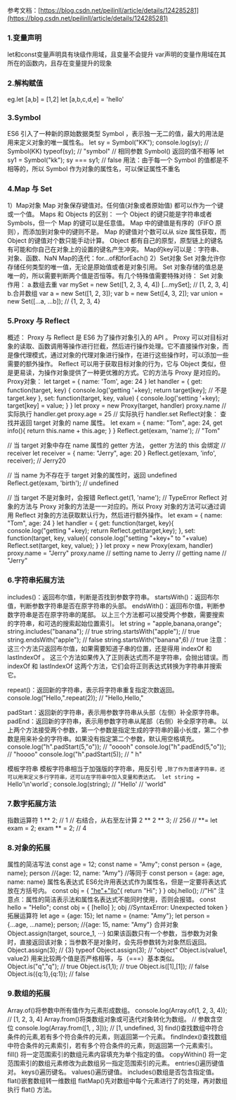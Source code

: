 参考文档：[https://blog.csdn.net/peilinll/article/details/124285281](https://blog.csdn.net/peilinll/article/details/124285281)

### 1.变量声明
let和const变量声明具有块级作用域，且变量不会提升
var声明的变量作用域在其所在的函数内，且存在变量提升的现象

### 2.解构赋值
eg.let [a,b] = [1,2]
  let [a,b,c,d,e] = 'hello'
  
### 3.Symbol
ES6 引入了一种新的原始数据类型 Symbol ，表示独一无二的值，最大的用法是用来定义对象的唯一属性名。
let sy = Symbol("KK");
console.log(sy);   // Symbol(KK)
typeof(sy);        // "symbol"
// 相同参数 Symbol() 返回的值不相等
let sy1 = Symbol("kk"); 
sy === sy1;       // false
用法：由于每一个 Symbol 的值都是不相等的，所以 Symbol 作为对象的属性名，可以保证属性不重名

### 4.Map 与 Set
1）Map对象
  Map 对象保存键值对。任何值(对象或者原始值) 都可以作为一个键或一个值。
  Maps 和 Objects 的区别：
    一个 Object 的键只能是字符串或者 Symbols，但一个 Map 的键可以是任意值。
    Map 中的键值是有序的（FIFO 原则），而添加到对象中的键则不是。
    Map 的键值对个数可以从 size 属性获取，而 Object 的键值对个数只能手动计算。
    Object 都有自己的原型，原型链上的键名有可能和你自己在对象上的设置的键名产生冲突。
  Map的key可以是：字符串、对象、函数、NaN
  Map的迭代：for...of和forEach()
2）Set对象
  Set 对象允许你存储任何类型的唯一值，无论是原始值或者是对象引用。
  Set 对象存储的值总是唯一的，所以需要判断两个值是否恒等。有几个特殊值需要特殊对待：
  Set 对象作用：
    a.数组去重
      var mySet = new Set([1, 2, 3, 4, 4])
      [...mySet]; // [1, 2, 3, 4]
    b.合并数组
      var a = new Set([1, 2, 3]);
      var b = new Set([4, 3, 2]);
      var union = new Set([...a, ...b]); // {1, 2, 3, 4}

### 5.Proxy 与 Reflect
概述：
  Proxy 与 Reflect 是 ES6 为了操作对象引入的 API 。
  Proxy 可以对目标对象的读取、函数调用等操作进行拦截，然后进行操作处理。它不直接操作对象，而是像代理模式，通过对象的代理对象进行操作，在进行这些操作时，可以添加一些需要的额外操作。
  Reflect 可以用于获取目标对象的行为，它与 Object 类似，但是更易读，为操作对象提供了一种更优雅的方式。它的方法与 Proxy 是对应的。
Proxy对象：
  let target = {
      name: 'Tom',
      age: 24
  }
  let handler = {
      get: function(target, key) {
          console.log('getting '+key);
          return target[key]; // 不是target.key
      },
      set: function(target, key, value) {
          console.log('setting '+key);
          target[key] = value;
      }
  }
  let proxy = new Proxy(target, handler)
  proxy.name     // 实际执行 handler.get
  proxy.age = 25 // 实际执行 handler.set
Reflect对象：
  查找并返回 target 对象的 name 属性。
  let exam = {
      name: "Tom",
      age: 24,
      get info(){
          return this.name + this.age;
      }
  }
  Reflect.get(exam, 'name'); // "Tom"

  // 当 target 对象中存在 name 属性的 getter 方法， getter 方法的 this 会绑定 // receiver
  let receiver = {
      name: "Jerry",
      age: 20
  }
  Reflect.get(exam, 'info', receiver); // Jerry20

  // 当 name 为不存在于 target 对象的属性时，返回 undefined
  Reflect.get(exam, 'birth'); // undefined

  // 当 target 不是对象时，会报错
  Reflect.get(1, 'name'); // TypeError
Reflect 对象的方法与 Proxy 对象的方法是一一对应的。所以 Proxy 对象的方法可以通过调用 Reflect 对象的方法获取默认行为，然后进行额外操作。
  let exam = {
      name: "Tom",
      age: 24
  }
  let handler = {
      get: function(target, key){
          console.log("getting "+key);
          return Reflect.get(target,key);
      },
      set: function(target, key, value){
          console.log("setting "+key+" to "+value)
          Reflect.set(target, key, value);
      }
  }
  let proxy = new Proxy(exam, handler)
  proxy.name = "Jerry"
  proxy.name
  // setting name to Jerry
  // getting name
  // "Jerry"

### 6.字符串拓展方法
includes()：返回布尔值，判断是否找到参数字符串。
startsWith()：返回布尔值，判断参数字符串是否在原字符串的头部。
endsWith()：返回布尔值，判断参数字符串是否在原字符串的尾部。
  以上三个方法都可以接受两个参数，需要搜索的字符串，和可选的搜索起始位置索引。
  let string = "apple,banana,orange";
  string.includes("banana");     // true
  string.startsWith("apple");    // true
  string.endsWith("apple");      // false
  string.startsWith("banana",6)  // true
  注意：
  这三个方法只返回布尔值，如果需要知道子串的位置，还是得用 indexOf 和 lastIndexOf 。
  这三个方法如果传入了正则表达式而不是字符串，会抛出错误。而 indexOf 和 lastIndexOf 这两个方法，它们会将正则表达式转换为字符串并搜索它。
  
repeat()：返回新的字符串，表示将字符串重复指定次数返回。
  console.log("Hello,".repeat(2));  // "Hello,Hello,"
  
padStart：返回新的字符串，表示用参数字符串从头部（左侧）补全原字符串。
padEnd：返回新的字符串，表示用参数字符串从尾部（右侧）补全原字符串。
  以上两个方法接受两个参数，第一个参数是指定生成的字符串的最小长度，第二个参数是用来补全的字符串。如果没有指定第二个参数，默认用空格填充。
  console.log("h".padStart(5,"o"));  // "ooooh"
  console.log("h".padEnd(5,"o"));    // "hoooo"
  console.log("h".padStart(5));      // "    h"

模板字符串
  模板字符串相当于加强版的字符串，用反引号 `,除了作为普通字符串，还可以用来定义多行字符串，还可以在字符串中加入变量和表达式。
  let string = `Hello'\n'world`;
  console.log(string); 
  // "Hello'
  // 'world"

### 7.数字拓展方法
指数运算符
  1 ** 2; // 1
  // 右结合，从右至左计算
  2 ** 2 ** 3; // 256
  // **=
  let exam = 2;
  exam ** = 2; // 4

### 8.对象的拓展
属性的简洁写法
  const age = 12;
  const name = "Amy";
  const person = {age, name};
  person   //{age: 12, name: "Amy"}
  //等同于
  const person = {age: age, name: name}
属性名表达式
  ES6允许用表达式作为属性名，但是一定要将表达式放在方括号内。
    const obj = {
     ["he"+"llo"](){
       return "Hi";
      }
    }
    obj.hello();  //"Hi"
  注意点：属性的简洁表示法和属性名表达式不能同时使用，否则会报错。
    const hello = "Hello";
    const obj = {
     [hello]
    };
    obj  //SyntaxError: Unexpected token }
拓展运算符
  let age = {age: 15};
  let name = {name: "Amy"};
  let person = {...age, ...name};
  person;  //{age: 15, name: "Amy"}
合并对象
  Object.assign(target, source_1, ···)
  如果该函数只有一个参数，当参数为对象时，直接返回该对象；当参数不是对象时，会先将参数转为对象然后返回。
    Object.assign(3);         // {3}
    typeof Object.assign(3);  // "object"
Object.is(value1, value2)
  用来比较两个值是否严格相等，与（===）基本类似。
   Object.is("q","q");      // true
  Object.is(1,1);          // true
  Object.is([1],[1]);      // false
  Object.is({q:1},{q:1});  // false

### 9.数组的拓展
Array.of()将参数中所有值作为元素形成数组。
  console.log(Array.of(1, 2, 3, 4)); // [1, 2, 3, 4]
Array.from()将类数组对象或可迭代对象转化为数组。
  // 参数含空位
  console.log(Array.from([1, , 3])); // [1, undefined, 3]
find()查找数组中符合条件的元素,若有多个符合条件的元素，则返回第一个元素。
findIndex()查找数组中符合条件的元素索引，若有多个符合条件的元素，则返回第一个元素索引。
fill() 将一定范围索引的数组元素内容填充为单个指定的值。
copyWithin() 将一定范围索引的数组元素修改为此数组另一指定范围索引的元素。
entries()遍历键值对。
keys()遍历键名。
values()遍历键值。
includes()数组是否包含指定值。
flat()嵌套数组转一维数组
flatMap()先对数组中每个元素进行了的处理，再对数组执行 flat() 方法。


